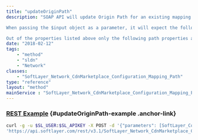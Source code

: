 ```yaml
---
title: "updateOriginPath"
description: "SOAP API will update Origin Path for an existing mapping and for a particular customer. 

When passing the $input object as a parameter, it will expect the following properties to be set: $oldPath $uniqueId $originType, $path, $origin, $httpPort, $httpsPort, and if the path's origin type is object storage, the $bucketName and the $fileExtension. 

Out of the properties listed above only the following path properties are allowed to be changed: $path, $origin, $httpPort, $httpsPort These properties may not be changed: $originType "
date: "2018-02-12"
tags:
    - "method"
    - "sldn"
    - "Network"
classes:
    - "SoftLayer_Network_CdnMarketplace_Configuration_Mapping_Path"
type: "reference"
layout: "method"
mainService : "SoftLayer_Network_CdnMarketplace_Configuration_Mapping_Path"
---
```


### [REST Example](#updateOriginPath-example) <a href="/article/rest/"><i class="fas fa-question"></i></a> {#updateOriginPath-example .anchor-link} 
```bash
curl -g -u $SL_USER:$SL_APIKEY -X POST -d '{"parameters": [SoftLayer_Container_Network_CdnMarketplace_Configuration_Input]}' \
'https://api.softlayer.com/rest/v3.1/SoftLayer_Network_CdnMarketplace_Configuration_Mapping_Path/updateOriginPath'
```
